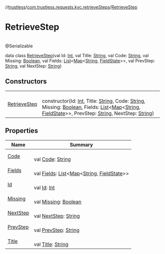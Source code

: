 //[trustless](../../../index.md)/[com.trustless.requests.kyc.retrieveSteps](../index.md)/[RetrieveStep](index.md)

# RetrieveStep

\
@Serializable

data class [RetrieveStep](index.md)(val Id: [Int](https://kotlinlang.org/api/latest/jvm/stdlib/kotlin/-int/index.html), val Title: [String](https://kotlinlang.org/api/latest/jvm/stdlib/kotlin/-string/index.html), val Code: [String](https://kotlinlang.org/api/latest/jvm/stdlib/kotlin/-string/index.html), val Missing: [Boolean](https://kotlinlang.org/api/latest/jvm/stdlib/kotlin/-boolean/index.html), val Fields: [List](https://kotlinlang.org/api/latest/jvm/stdlib/kotlin.collections/-list/index.html)&lt;[Map](https://kotlinlang.org/api/latest/jvm/stdlib/kotlin.collections/-map/index.html)&lt;[String](https://kotlinlang.org/api/latest/jvm/stdlib/kotlin/-string/index.html), [FieldState](../-field-state/index.md)&gt;&gt;, val PrevStep: [String](https://kotlinlang.org/api/latest/jvm/stdlib/kotlin/-string/index.html), val NextStep: [String](https://kotlinlang.org/api/latest/jvm/stdlib/kotlin/-string/index.html))

## Constructors

| | |
|---|---|
| [RetrieveStep](-retrieve-step.md) | <br>constructor(Id: [Int](https://kotlinlang.org/api/latest/jvm/stdlib/kotlin/-int/index.html), Title: [String](https://kotlinlang.org/api/latest/jvm/stdlib/kotlin/-string/index.html), Code: [String](https://kotlinlang.org/api/latest/jvm/stdlib/kotlin/-string/index.html), Missing: [Boolean](https://kotlinlang.org/api/latest/jvm/stdlib/kotlin/-boolean/index.html), Fields: [List](https://kotlinlang.org/api/latest/jvm/stdlib/kotlin.collections/-list/index.html)&lt;[Map](https://kotlinlang.org/api/latest/jvm/stdlib/kotlin.collections/-map/index.html)&lt;[String](https://kotlinlang.org/api/latest/jvm/stdlib/kotlin/-string/index.html), [FieldState](../-field-state/index.md)&gt;&gt;, PrevStep: [String](https://kotlinlang.org/api/latest/jvm/stdlib/kotlin/-string/index.html), NextStep: [String](https://kotlinlang.org/api/latest/jvm/stdlib/kotlin/-string/index.html)) |

## Properties

| Name | Summary |
|---|---|
| [Code](-code.md) | <br>val [Code](-code.md): [String](https://kotlinlang.org/api/latest/jvm/stdlib/kotlin/-string/index.html) |
| [Fields](-fields.md) | <br>val [Fields](-fields.md): [List](https://kotlinlang.org/api/latest/jvm/stdlib/kotlin.collections/-list/index.html)&lt;[Map](https://kotlinlang.org/api/latest/jvm/stdlib/kotlin.collections/-map/index.html)&lt;[String](https://kotlinlang.org/api/latest/jvm/stdlib/kotlin/-string/index.html), [FieldState](../-field-state/index.md)&gt;&gt; |
| [Id](-id.md) | <br>val [Id](-id.md): [Int](https://kotlinlang.org/api/latest/jvm/stdlib/kotlin/-int/index.html) |
| [Missing](-missing.md) | <br>val [Missing](-missing.md): [Boolean](https://kotlinlang.org/api/latest/jvm/stdlib/kotlin/-boolean/index.html) |
| [NextStep](-next-step.md) | <br>val [NextStep](-next-step.md): [String](https://kotlinlang.org/api/latest/jvm/stdlib/kotlin/-string/index.html) |
| [PrevStep](-prev-step.md) | <br>val [PrevStep](-prev-step.md): [String](https://kotlinlang.org/api/latest/jvm/stdlib/kotlin/-string/index.html) |
| [Title](-title.md) | <br>val [Title](-title.md): [String](https://kotlinlang.org/api/latest/jvm/stdlib/kotlin/-string/index.html) |
